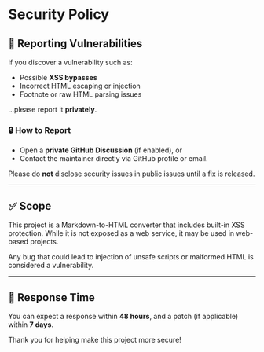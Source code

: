 # Security Policy

## 📌 Reporting Vulnerabilities

If you discover a vulnerability such as:
- Possible **XSS bypasses**
- Incorrect HTML escaping or injection
- Footnote or raw HTML parsing issues

...please report it **privately**.

### 🔒 How to Report

- Open a **private GitHub Discussion** (if enabled), or
- Contact the maintainer directly via GitHub profile or email.

Please do **not** disclose security issues in public issues until a fix is released.

---

## ✅ Scope

This project is a Markdown-to-HTML converter that includes built-in XSS protection. While it is not exposed as a web service, it may be used in web-based projects.

Any bug that could lead to injection of unsafe scripts or malformed HTML is considered a vulnerability.

---

## 📅 Response Time

You can expect a response within **48 hours**, and a patch (if applicable) within **7 days**.

Thank you for helping make this project more secure!
